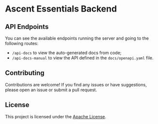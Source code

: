 # Ascent Essentials Backend

## API Endpoints
You can see the available endpoints running the server and going to the following routes:
- `/api-docs` to view the auto-generated docs from code;
- `/api-docs-manual` to view the API defined in the `docs/openapi.yaml` file.

## Contributing
Contributions are welcome! If you find any issues or have suggestions, please open an issue or submit a pull request.

## License
This project is licensed under the [Apache License](LICENSE).
